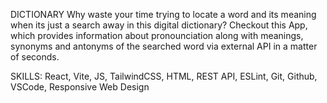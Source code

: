 DICTIONARY
Why waste your time trying to locate a word and its meaning when its just a search away in this digital dictionary?
Checkout this App, which provides information about pronounciation along with meanings, synonyms and antonyms of
the searched word via external API in a matter of seconds.

SKILLS: React, Vite, JS, TailwindCSS, HTML, REST API, ESLint, Git, Github, VSCode, Responsive Web Design